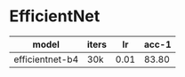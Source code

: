 

# EfficientNet

| model           | iters | lr   | acc-1 |
| --------------- | ----- | ---- | ----- |
| efficientnet-b4 | 30k   | 0.01 | 83.80 |